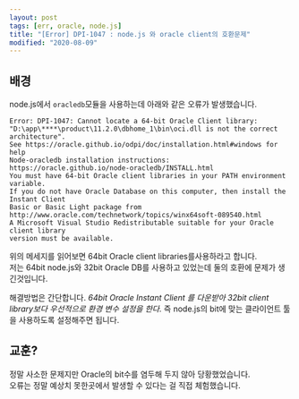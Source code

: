 ```yaml
---
layout: post
tags: [err, oracle, node.js]
title: "[Error] DPI-1047 : node.js 와 oracle client의 호환문제"
modified: "2020-08-09"
---
```

## 배경
node.js에서 `oracledb`모듈을 사용하는데 아래와 같은 오류가 발생했습니다.
```
Error: DPI-1047: Cannot locate a 64-bit Oracle Client library:
"D:\app\****\product\11.2.0\dbhome_1\bin\oci.dll is not the correct architecture". 
See https://oracle.github.io/odpi/doc/installation.html#windows for help
Node-oracledb installation instructions: https://oracle.github.io/node-oracledb/INSTALL.html
You must have 64-bit Oracle client libraries in your PATH environment variable.
If you do not have Oracle Database on this computer, then install the Instant Client 
Basic or Basic Light package from
http://www.oracle.com/technetwork/topics/winx64soft-089540.html
A Microsoft Visual Studio Redistributable suitable for your Oracle client library 
version must be available.
```  
위의 메세지를 읽어보면 64bit Oracle client libraries를사용하라고 합니다.  
저는 64bit node.js와 32bit Oracle DB를 사용하고 있었는데 둘의 호환에 문제가 생긴것입니다.  

해결방법은 간단합니다. 
*64bit Oracle Instant Client 를 다운받아 32bit client library보다 우선적으로 환경 변수 설정을 한다.* 
즉 node.js의 bit에 맞는 클라이언트 툴을 사용하도록 설정해주면 됩니다.
  
## 교훈?  
정말 사소한 문제지만 Oracle의 bit수를 염두해 두지 않아 당황했었습니다.  
오류는 정말 예상치 못한곳에서 발생할 수 있다는 걸 직접 체험했습니다.